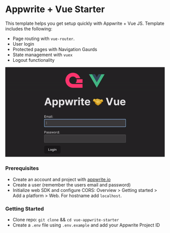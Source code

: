 # Appwrite + Vue Starter

This template helps you get setup quickly with Appwrite + Vue JS. Template includes the following:

-   Page routing with `vue-router`.
-   User login
-   Protected pages with Navigation Gaurds
-   State management with `vuex`
-   Logout functionality

<img src="./demo.gif"/>

### Prerequisites

-   Create an account and project with <a href="https://appwrite.io/" target="_blank">appwrite.io</a>
-   Create a user (remember the users email and password)
-   Initialize web SDK and configure CORS: Overview > Getting started > Add a platform > Web. For hostname add `localhost`.

### Getting Started

-   Clone repo: `git clone` && `cd vue-appwrite-starter`
-   Create a `.env` file using `.env.example` and add your Appwrite Project ID
